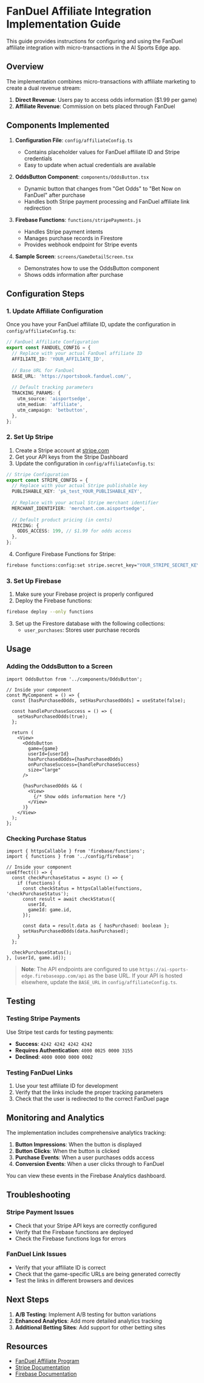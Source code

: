 # FanDuel Affiliate Integration Implementation Guide

This guide provides instructions for configuring and using the FanDuel affiliate integration with micro-transactions in the AI Sports Edge app.

## Overview

The implementation combines micro-transactions with affiliate marketing to create a dual revenue stream:

1. **Direct Revenue**: Users pay to access odds information ($1.99 per game)
2. **Affiliate Revenue**: Commission on bets placed through FanDuel

## Components Implemented

1. **Configuration File**: `config/affiliateConfig.ts`
   - Contains placeholder values for FanDuel affiliate ID and Stripe credentials
   - Easy to update when actual credentials are available

2. **OddsButton Component**: `components/OddsButton.tsx`
   - Dynamic button that changes from "Get Odds" to "Bet Now on FanDuel" after purchase
   - Handles both Stripe payment processing and FanDuel affiliate link redirection

3. **Firebase Functions**: `functions/stripePayments.js`
   - Handles Stripe payment intents
   - Manages purchase records in Firestore
   - Provides webhook endpoint for Stripe events

4. **Sample Screen**: `screens/GameDetailScreen.tsx`
   - Demonstrates how to use the OddsButton component
   - Shows odds information after purchase

## Configuration Steps

### 1. Update Affiliate Configuration

Once you have your FanDuel affiliate ID, update the configuration in `config/affiliateConfig.ts`:

```typescript
// FanDuel Affiliate Configuration
export const FANDUEL_CONFIG = {
  // Replace with your actual FanDuel affiliate ID
  AFFILIATE_ID: 'YOUR_AFFILIATE_ID',
  
  // Base URL for FanDuel
  BASE_URL: 'https://sportsbook.fanduel.com/',
  
  // Default tracking parameters
  TRACKING_PARAMS: {
    utm_source: 'aisportsedge',
    utm_medium: 'affiliate',
    utm_campaign: 'betbutton',
  },
};
```

### 2. Set Up Stripe

1. Create a Stripe account at [stripe.com](https://stripe.com)
2. Get your API keys from the Stripe Dashboard
3. Update the configuration in `config/affiliateConfig.ts`:

```typescript
// Stripe Configuration
export const STRIPE_CONFIG = {
  // Replace with your actual Stripe publishable key
  PUBLISHABLE_KEY: 'pk_test_YOUR_PUBLISHABLE_KEY',
  
  // Replace with your actual Stripe merchant identifier
  MERCHANT_IDENTIFIER: 'merchant.com.aisportsedge',
  
  // Default product pricing (in cents)
  PRICING: {
    ODDS_ACCESS: 199, // $1.99 for odds access
  },
};
```

4. Configure Firebase Functions for Stripe:

```bash
firebase functions:config:set stripe.secret_key="YOUR_STRIPE_SECRET_KEY" stripe.webhook_secret="YOUR_WEBHOOK_SECRET"
```

### 3. Set Up Firebase

1. Make sure your Firebase project is properly configured
2. Deploy the Firebase functions:

```bash
firebase deploy --only functions
```

3. Set up the Firestore database with the following collections:
   - `user_purchases`: Stores user purchase records

## Usage

### Adding the OddsButton to a Screen

```tsx
import OddsButton from '../components/OddsButton';

// Inside your component
const MyComponent = () => {
  const [hasPurchasedOdds, setHasPurchasedOdds] = useState(false);
  
  const handlePurchaseSuccess = () => {
    setHasPurchasedOdds(true);
  };
  
  return (
    <View>
      <OddsButton
        game={game}
        userId={userId}
        hasPurchasedOdds={hasPurchasedOdds}
        onPurchaseSuccess={handlePurchaseSuccess}
        size="large"
      />
      
      {hasPurchasedOdds && (
        <View>
          {/* Show odds information here */}
        </View>
      )}
    </View>
  );
};
```

### Checking Purchase Status

```tsx
import { httpsCallable } from 'firebase/functions';
import { functions } from '../config/firebase';

// Inside your component
useEffect(() => {
  const checkPurchaseStatus = async () => {
    if (functions) {
      const checkStatus = httpsCallable(functions, 'checkPurchaseStatus');
      const result = await checkStatus({
        userId,
        gameId: game.id,
      });
      
      const data = result.data as { hasPurchased: boolean };
      setHasPurchasedOdds(data.hasPurchased);
    }
  };
  
  checkPurchaseStatus();
}, [userId, game.id]);
```

> **Note**: The API endpoints are configured to use `https://ai-sports-edge.firebaseapp.com/api` as the base URL. If your API is hosted elsewhere, update the `BASE_URL` in `config/affiliateConfig.ts`.

## Testing

### Testing Stripe Payments

Use Stripe test cards for testing payments:

- **Success**: `4242 4242 4242 4242`
- **Requires Authentication**: `4000 0025 0000 3155`
- **Declined**: `4000 0000 0000 0002`

### Testing FanDuel Links

1. Use your test affiliate ID for development
2. Verify that the links include the proper tracking parameters
3. Check that the user is redirected to the correct FanDuel page

## Monitoring and Analytics

The implementation includes comprehensive analytics tracking:

1. **Button Impressions**: When the button is displayed
2. **Button Clicks**: When the button is clicked
3. **Purchase Events**: When a user purchases odds access
4. **Conversion Events**: When a user clicks through to FanDuel

You can view these events in the Firebase Analytics dashboard.

## Troubleshooting

### Stripe Payment Issues

- Check that your Stripe API keys are correctly configured
- Verify that the Firebase functions are deployed
- Check the Firebase functions logs for errors

### FanDuel Link Issues

- Verify that your affiliate ID is correct
- Check that the game-specific URLs are being generated correctly
- Test the links in different browsers and devices

## Next Steps

1. **A/B Testing**: Implement A/B testing for button variations
2. **Enhanced Analytics**: Add more detailed analytics tracking
3. **Additional Betting Sites**: Add support for other betting sites

## Resources

- [FanDuel Affiliate Program](https://www.fanduel.com/affiliates)
- [Stripe Documentation](https://stripe.com/docs)
- [Firebase Documentation](https://firebase.google.com/docs)